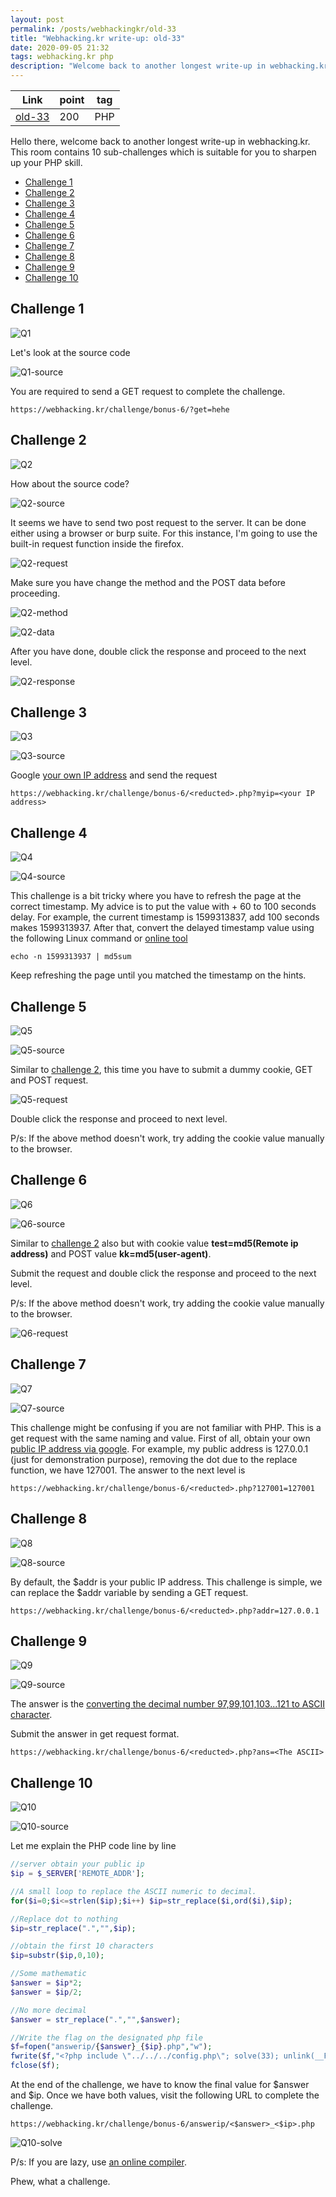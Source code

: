 ```yaml
---
layout: post
permalink: /posts/webhackingkr/old-33
title: "Webhacking.kr write-up: old-33"
date: 2020-09-05 21:32
tags: webhacking.kr php
description: "Welcome back to another longest write-up in webhacking.kr. This room contains 10 sub-challenges which is suitable for you to sharpen up your PHP skill."
---
```


Link | point | tag
-----|-------|----
[old-33](https://webhacking.kr/challenge/bonus-6/) | 200 | PHP

Hello there, welcome back to another longest write-up in webhacking.kr. This room contains 10 sub-challenges which is suitable for you to sharpen up your PHP skill.

- [Challenge 1](#1)
- [Challenge 2](#2)
- [Challenge 3](#3)
- [Challenge 4](#4)
- [Challenge 5](#5)
- [Challenge 6](#6)
- [Challenge 7](#7)
- [Challenge 8](#8)
- [Challenge 9](#9)
- [Challenge 10](#10)

<span id="1"></span>

## Challenge 1

![Q1](/assets/images/webhackingkr/2020-09-05-old-33/1.png)

Let's look at the source code

![Q1-source](/assets/images/webhackingkr/2020-09-05-old-33/2.png)

You are required to send a GET request to complete the challenge.

```
https://webhacking.kr/challenge/bonus-6/?get=hehe
```

<span id="2"></span>

## Challenge 2

![Q2](/assets/images/webhackingkr/2020-09-05-old-33/3.png)

How about the source code?

![Q2-source](/assets/images/webhackingkr/2020-09-05-old-33/4.png)

It seems we have to send two post request to the server. It can be done either using a browser or burp suite. For this instance, I'm going to use the built-in request function inside the firefox.

![Q2-request](/assets/images/webhackingkr/2020-09-05-old-33/5.png)

Make sure you have change the method and the POST data before proceeding.

![Q2-method](/assets/images/webhackingkr/2020-09-05-old-33/6.png)

![Q2-data](/assets/images/webhackingkr/2020-09-05-old-33/7.png)

After you have done, double click the response and proceed to the next level.

![Q2-response](/assets/images/webhackingkr/2020-09-05-old-33/8.png)

<span id="3"></span>

## Challenge 3

![Q3](/assets/images/webhackingkr/2020-09-05-old-33/9.png)

![Q3-source](/assets/images/webhackingkr/2020-09-05-old-33/10.png)

Google [your own IP address](https://www.google.com/search?q=my+ip+address) and send the request

```
https://webhacking.kr/challenge/bonus-6/<reducted>.php?myip=<your IP address>
```

<span id="4"></span>

## Challenge 4

![Q4](/assets/images/webhackingkr/2020-09-05-old-33/11.png)

![Q4-source](/assets/images/webhackingkr/2020-09-05-old-33/12.png)

This challenge is a bit tricky where you have to refresh the page at the correct timestamp. My advice is to put the value with + 60 to 100 seconds delay. For example, the current timestamp is 1599313837, add 100 seconds makes 1599313937. After that, convert the delayed timestamp value using the following Linux command or [online tool](https://www.md5hashgenerator.com/)

```
echo -n 1599313937 | md5sum
```

Keep refreshing the page until you matched the timestamp on the hints.

<span id="5"></span>

## Challenge 5

![Q5](/assets/images/webhackingkr/2020-09-05-old-33/13.png)

![Q5-source](/assets/images/webhackingkr/2020-09-05-old-33/14.png)

Similar to [challenge 2](#2), this time you have to submit a dummy cookie, GET and POST request.

![Q5-request](/assets/images/webhackingkr/2020-09-05-old-33/15.png)

Double click the response and proceed to next level.

P/s: If the above method doesn't work, try adding the cookie value manually to the browser.

<span id="6"></span>

## Challenge 6

![Q6](/assets/images/webhackingkr/2020-09-05-old-33/16.png)

![Q6-source](/assets/images/webhackingkr/2020-09-05-old-33/17.png)

Similar to [challenge 2](#2) also but with cookie value **test=md5(Remote ip address)** and POST value **kk=md5(user-agent)**.

Submit the request and double click the response and proceed to the next level.

P/s: If the above method doesn't work, try adding the cookie value manually to the browser.

![Q6-request](/assets/images/webhackingkr/2020-09-05-old-33/18.png)

<span id="7"></span>

## Challenge 7

![Q7](/assets/images/webhackingkr/2020-09-05-old-33/19.png)

![Q7-source](/assets/images/webhackingkr/2020-09-05-old-33/20.png)

This challenge might be confusing if you are not familiar with PHP. This is a get request with the same naming and value. First of all, obtain your own [public IP address via google](https://www.google.com/search?q=my+ip+address). For example, my public address is 127.0.0.1 (just for demonstration purpose), removing the dot due to the replace function, we have 127001. The answer to the next level is

```
https://webhacking.kr/challenge/bonus-6/<reducted>.php?127001=127001
```

<span id="8"></span>

## Challenge 8

![Q8](/assets/images/webhackingkr/2020-09-05-old-33/21.png)

![Q8-source](/assets/images/webhackingkr/2020-09-05-old-33/22.png)

By default, the $addr is your public IP address. This challenge is simple, we can replace the $addr variable by sending a GET request.

```
https://webhacking.kr/challenge/bonus-6/<reducted>.php?addr=127.0.0.1
```

<span id="9"></span>

## Challenge 9

![Q9](/assets/images/webhackingkr/2020-09-05-old-33/23.png)

![Q9-source](/assets/images/webhackingkr/2020-09-05-old-33/24.png)

The answer is the [converting the decimal number 97,99,101,103...121 to ASCII character](https://www.rapidtables.com/convert/number/ascii-hex-bin-dec-converter.html).

Submit the answer in get request format.

```
https://webhacking.kr/challenge/bonus-6/<reducted>.php?ans=<The ASCII>
```

<span id="10"></span>

## Challenge 10

![Q10](/assets/images/webhackingkr/2020-09-05-old-33/25.png)

![Q10-source](/assets/images/webhackingkr/2020-09-05-old-33/26.png)

Let me explain the PHP code line by line

```php
//server obtain your public ip
$ip = $_SERVER['REMOTE_ADDR'];

//A small loop to replace the ASCII numeric to decimal.
for($i=0;$i<=strlen($ip);$i++) $ip=str_replace($i,ord($i),$ip);

//Replace dot to nothing
$ip=str_replace(".","",$ip);

//obtain the first 10 characters
$ip=substr($ip,0,10);

//Some mathematic
$answer = $ip*2;
$answer = $ip/2;

//No more decimal
$answer = str_replace(".","",$answer);

//Write the flag on the designated php file
$f=fopen("answerip/{$answer}_{$ip}.php","w");
fwrite($f,"<?php include \"../../../config.php\"; solve(33); unlink(__FILE__); ?>");
fclose($f);
```

At the end of the challenge, we have to know the final value for $answer and $ip. Once we have both values, visit the following URL to complete the challenge.

```
https://webhacking.kr/challenge/bonus-6/answerip/<$answer>_<$ip>.php
```

![Q10-solve](/assets/images/webhackingkr/2020-09-05-old-33/27.png)

P/s: If you are lazy, use [an online compiler](https://www.w3schools.com/php/phptryit.asp?filename=tryphp_compiler).

Phew, what a challenge.
